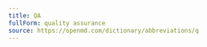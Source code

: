 ```yaml
---
title: QA
fullForm: quality assurance
source: https://openmd.com/dictionary/abbreviations/q
---
```

